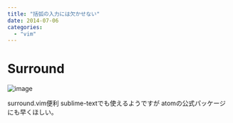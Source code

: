 ```yaml
---
title: "括弧の入力には欠かせない"
date: 2014-07-06
categories:
  - "vim"
---
```

# Surround

![image](http://i.gyazo.com/b1e2f9fd3623adf1a00afaf738c900de.gif)

surround.vim便利
sublime-textでも使えるようですが
atomの公式パッケージにも早くほしい。
